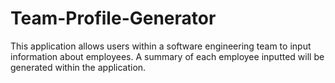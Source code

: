 # Team-Profile-Generator

This application allows users within a software engineering team to input information about employees. A summary of each employee inputted will be generated within the application. 

